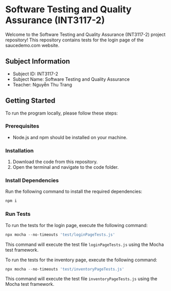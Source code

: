 # Software Testing and Quality Assurance (INT3117-2)

Welcome to the Software Testing and Quality Assurance (INT3117-2) project repository! This repository contains tests for the login page of the saucedemo.com website.

## Subject Information
- Subject ID: INT3117-2
- Subject Name: Software Testing and Quality Assurance
- Teacher: Nguyễn Thu Trang

## Getting Started

To run the program locally, please follow these steps:

### Prerequisites
- Node.js and npm should be installed on your machine.

### Installation
1. Download the code from this repository.
2. Open the terminal and navigate to the code folder.

### Install Dependencies
Run the following command to install the required dependencies:
```Javascript
npm i
```


### Run Tests
To run the tests for the login page, execute the following command:
```Javascript
npx mocha --no-timeouts 'test/loginPageTests.js'
```

This command will execute the test file `loginPageTests.js` using the Mocha test framework.

To run the tests for the inventory page, execute the following command:
```Javascript
npx mocha --no-timeouts 'test/inventoryPageTests.js'
```

This command will execute the test file `inventoryPageTests.js` using the Mocha test framework.



